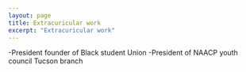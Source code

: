 ```yaml
---
layout: page
title: Extracuricular work
excerpt: "Extracuricular work"
---
```


-President founder of Black student Union
-President of NAACP youth council Tucson branch

